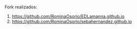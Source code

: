 Fork realizados:

1. https://github.com/RominaOsorio/EDLamanna.github.io
2. https://github.com/RominaOsorio/sebahernandez.github.io